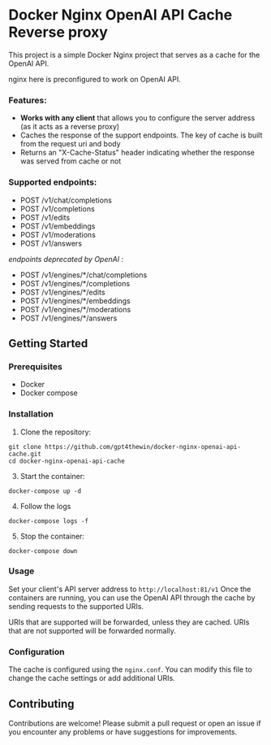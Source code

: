 # Docker Nginx OpenAI API Cache Reverse proxy

This project is a simple Docker Nginx project that serves as a cache for the OpenAI API.

nginx here is preconfigured to work on OpenAI API.

### Features:

- **Works with any client** that allows you to configure the server address (as it acts as a reverse proxy)
- Caches the response of the support endpoints. The key of cache is built from the request uri and body
- Returns an "X-Cache-Status" header indicating whether the response was served from cache or not

### Supported endpoints:

- POST /v1/chat/completions
- POST /v1/completions
- POST /v1/edits
- POST /v1/embeddings
- POST /v1/moderations
- POST /v1/answers

*endpoints deprecated by OpenAI :*

- POST /v1/engines/*/chat/completions
- POST /v1/engines/*/completions
- POST /v1/engines/*/edits
- POST /v1/engines/*/embeddings
- POST /v1/engines/*/moderations
- POST /v1/engines/*/answers

## Getting Started

### Prerequisites

- Docker
- Docker compose

### Installation

1. Clone the repository:

```
git clone https://github.com/gpt4thewin/docker-nginx-openai-api-cache.git
cd docker-nginx-openai-api-cache
```

3. Start the container:

```
docker-compose up -d
```

4. Follow the logs

```
docker-compose logs -f
```

5. Stop the container:

```
docker-compose down
```

### Usage

Set your client's API server address to `http://localhost:81/v1`
Once the containers are running, you can use the OpenAI API through the cache by sending requests to the supported URIs.

URIs that are supported will be forwarded, unless they are cached. 
URIs that are not supported will be forwarded normally.

### Configuration

The cache is configured using the `nginx.conf`. You can modify this file to change the cache settings or add additional URIs.

## Contributing

Contributions are welcome! Please submit a pull request or open an issue if you encounter any problems or have suggestions for improvements.
